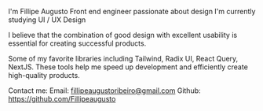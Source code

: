 
I'm Fillipe Augusto  Front end engineer passionate about design
I'm currently studying UI / UX Design 

I believe that the combination of good design with excellent usability is essential for creating successful products.

Some of my favorite libraries including Tailwind, Radix UI, React Query, NextJS. These tools help me speed up development and efficiently create high-quality products.

Contact me:
Email: fillipeaugustoribeiro@gmail.com
Github: https://github.com/Fillipeaugusto



